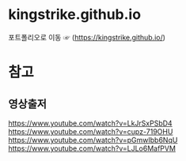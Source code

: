 # kingstrike.github.io
포트폴리오로 이동 ☞ (https://kingstrike.github.io/)

# 참고

## 영상출저

https://www.youtube.com/watch?v=LkJrSxPSbD4
https://www.youtube.com/watch?v=cupz-719OHU
https://www.youtube.com/watch?v=pGmwIbb6NqU
https://www.youtube.com/watch?v=LJLo6MafPVM
